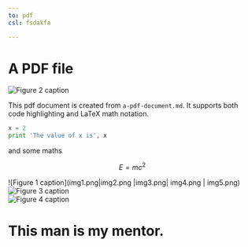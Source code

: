 ```yaml
---
to: pdf
csl: fsdakfa

---
```


# A PDF file

![Figure 2 caption](img2.png)

This pdf document is created from `a-pdf-document.md`.  It supports both code highlighting and LaTeX math notation.

~~~python
x = 2
print 'The value of x is', x
~~~

and some maths

$$
E = mc^2
$$

![Figure 1 caption](img1.png|img2.png |img3.png| img4.png | img5.png)   
![Figure 3 caption](img3.png)  
![Figure 4 caption](img4.png)

# This man is my mentor.
